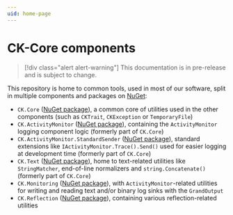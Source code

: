 ```yaml
---
uid: home-page
---
```

CK-Core components
==================

> [!div class="alert alert-warning"]
> This documentation is in pre-release and is subject to change.

This repository is home to common tools, used in most of our software,
split in multiple components and packages on [NuGet](https://www.nuget.org):

- `CK.Core` ([NuGet package](https://www.nuget.org/packages/CK.Core/)), a common core of utilities used in the other components (such as `CKTrait`, `CKException` or `TemporaryFile`)
- `CK.ActivityMonitor` ([NuGet package](https://www.nuget.org/packages/CK.ActivityMonitor/)), containing the `ActivityMonitor` logging component logic (formerly part of `CK.Core`)
- `CK.ActivityMonitor.StandardSender` ([NuGet package](https://www.nuget.org/packages/CK.ActivityMonitor.StandardSender/)), standard extensions like `IActivityMonitor.Trace().Send()` used for easier logging at development time (formerly part of `CK.Core`)
- `CK.Text` ([NuGet package](https://www.nuget.org/packages/CK.Text/)), home to text-related utilities like `StringMatcher`, end-of-line normalizers and `string.Concatenate()` (formerly part of `CK.Core`)
- `CK.Monitoring` ([NuGet package](https://www.nuget.org/packages/CK.Monitoring/)), with `ActivityMonitor`-related utilities for writing and reading text and/or binary log sinks with the `GrandOutput`
- `CK.Reflection` ([NuGet package](https://www.nuget.org/packages/CK.Reflection/)), containing various reflection-related utilities
